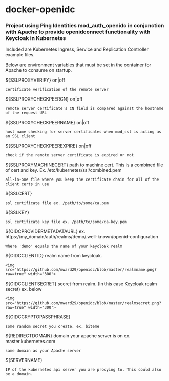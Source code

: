 # docker-openidc

### Project using Ping Identities mod_auth_openidc in conjunction with Apache to provide openidconnect functionality with Keycloak in Kubernetes

Included are Kubernetes Ingress, Service and Replication Controller example files.

Below are environment variables that must be set in the container for Apache to consume on startup.

${SSLPROXYVERIFY} on|off

    certificate verification of the remote server

${SSLPROXYCHECKPEERCN} on|off

    remote server certificate's CN field is compared against the hostname of the request URL

${SSLPROXYCHECKPEERNAME} on|off

    host name checking for server certificates when mod_ssl is acting as an SSL client

${SSLPROXYCHECKPEEREXPIRE} on|off

    check if the remote server certificate is expired or not

${SSLPROXYMACHINECERT} path to machine cert. This is a combined file of cert and key. Ex. /etc/kubernetes/ssl/combined.pem

    all-in-one file where you keep the certificate chain for all of the client certs in use

${SSLCERT}

    ssl certificate file ex. /path/to/some/ca.pem

${SSLKEY}

    ssl certificate key file ex. /path/to/some/ca-key.pem

${OIDCPROVIDERMETADATAURL} ex. https://my_domain/auth/realms/demo/.well-known/openid-configuration

    Where 'demo' equals the name of your keycloak realm

${OIDCCLIENTID} realm name from keycloak.

    <img src="https://github.com/mward29/openidc/blob/master/realmname.png?raw=true" width="300">

${OIDCCLIENTSECRET} secret from realm. (In this case Keycloak realm secret) ex. below

    <img src="https://github.com/mward29/openidc/blob/master/realmsecret.png?raw=true" width="300">

${OIDCCRYPTOPASSPHRASE}

    some random secret you create. ex. biteme

${REDIRECTDOMAIN} domain your apache server is on ex. master.kubernetes.com

    same domain as your Apache server

${SERVERNAME}

    IP of the kubernetes api server you are proxying to. This could also be a domain.
